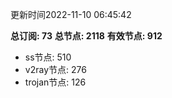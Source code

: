 更新时间2022-11-10 06:45:42

**总订阅: 73**
**总节点: 2118**
**有效节点: 912**
- ss节点: 510
- v2ray节点: 276
- trojan节点: 126
